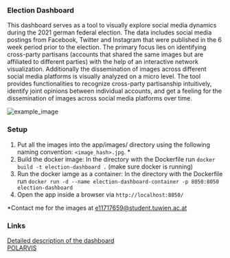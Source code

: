 ### Election Dashboard
This dashboard serves as a tool to visually explore social media dynamics during the 2021 german federal election. The data includes social media postings from Facebook, Twitter and Instagram that were published in the 6 week period prior to the election. The primary focus lies on identifying cross-party partisans (accounts that shared the same images but are affiliated to different parties) with the help of an interactive network visualization. Additionally the dissemination of images across different social media platforms is visually analyzed on a micro level. The tool provides functionalities to recognize cross-party partisanship intuitively, identify joint opinions between individual accounts, and get a feeling for the dissemination of images across social media platforms over time.

![example_image](https://github.com/user-attachments/assets/783cb032-911e-4f76-8e8d-3ac76a0b3766)

### Setup
1. Put all the images into the app/images/ directory using the following naming convention: `<image_hash>.jpg`. *
2. Build the docker image: In the directory with the Dockerfile run `docker build -t election-dashboard .` (make sure docker is running)
3. Run the docker iamge as a container: In the directory with the Dockerfile run `docker run -d --name election-dashboard-container -p 8050:8050 election-dashboard`
4. Open the app inside a browser via `http://localhost:8050/`

*Contact me for the images at e11717659@student.tuwien.ac.at

### Links
[Detailed description of the dashboard](https://polarvis.github.io/dashboard/#the-polarvis-election-dashboard)  
[POLARVIS](https://polarvis.github.io/)

